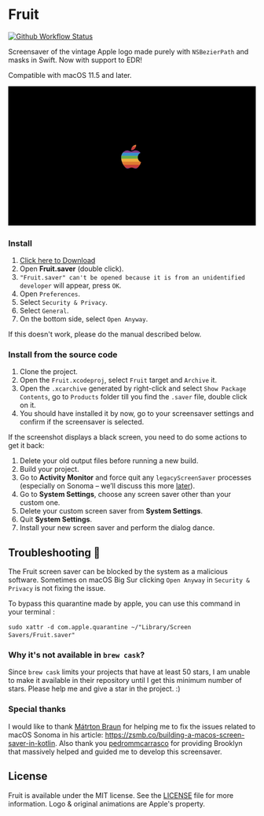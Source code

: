 # Fruit

<a href="https://github.com/Corkscrews/fruit/actions"><img src="https://github.com/Corkscrews/fruit/workflows/Tests/badge.svg" alt="Github Workflow Status"></a>

Screensaver of the vintage Apple logo made purely with `NSBezierPath` and masks in Swift. Now with support to EDR!

Compatible with macOS 11.5 and later.

<img src="./art/screenshot.gif" width="600"/>

### Install

1. [Click here to Download](https://github.com/Corkscrews/fruit/releases/download/1.3.0/Fruit.saver.tar.gz)
2. Open **Fruit.saver** (double click).
3. `"Fruit.saver" can't be opened because it is from an unidentified developer` will appear, press `OK`.
4. Open `Preferences`.
5. Select `Security & Privacy`.
6. Select `General`.
7. On the bottom side, select `Open Anyway`.

If this doesn't work, please do the manual described below.

### Install from the source code

1. Clone the project.
2. Open the `Fruit.xcodeproj`, select `Fruit` target  and `Archive` it.
3. Open the `.xcarchive` generated by right-click and select `Show Package Contents`, go to `Products` folder till you find the `.saver` file, double click on it.
4. You should have installed it by now, go to your screensaver settings and confirm if the screensaver is selected.

If the screenshot displays a black screen, you need to do some actions to get it back:

1. Delete your old output files before running a new build.
2. Build your project.
3. Go to **Activity Monitor** and force quit any `legacyScreenSaver` processes (especially on Sonoma – we’ll discuss this more [later](https://zsmb.co/building-a-macos-screen-saver-in-kotlin/#macos-sonoma)).
4. Go to **System Settings**, choose any screen saver other than your custom one.
5. Delete your custom screen saver from **System Settings**.
6. Quit **System Settings**.
7. Install your new screen saver and perform the dialog dance.
   
## Troubleshooting 🤕

The Fruit screen saver can be blocked by the system as a malicious software. Sometimes on macOS Big Sur clicking `Open Anyway` in `Security & Privacy` is not fixing the issue.  

To bypass this quarantine made by apple, you can use this command in your terminal :

```shell
sudo xattr -d com.apple.quarantine ~/"Library/Screen Savers/Fruit.saver"
```

### Why it's not available in `brew cask`?

Since `brew cask` limits your projects that have at least 50 stars, I am unable to make it available in their repository until I get this minimum number of stars. Please help me and give a star in the project. :)

### Special thanks

I would like to thank [Mátrton Braun](https://github.com/zsmb13) for helping me to fix the issues related to macOS Sonoma in his article: https://zsmb.co/building-a-macos-screen-saver-in-kotlin. Also thank you [pedrommcarrasco](https://github.com/pedrommcarrasco) for providing Brooklyn that massively helped and guided me to develop this screensaver.

## License

Fruit is available under the MIT license. See the [LICENSE](https://github.com/Corkscrews/fruit/blob/master/LICENSE) file for more information. Logo & original animations are Apple's property.
